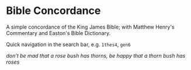 # Bible Concordance

A simple concordance of the King James Bible; with Matthew Henry's Commentary and Easton's Bible Dictionary. 

Quick navigation in the search bar, e.g. `1thes4`, `gen6` 

_don’t be mad that a rose bush has thorns, be happy that a thorn bush has roses_
